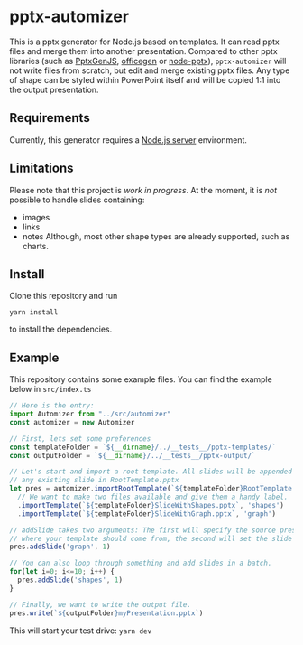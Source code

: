 # pptx-automizer
This is a pptx generator for Node.js based on templates. It can read pptx files and merge them into another presentation. Compared to other pptx libraries (such as [PptxGenJS](https://github.com/gitbrent/PptxGenJS), [officegen](https://github.com/Ziv-Barber/officegen) or [node-pptx](https://github.com/heavysixer/node-pptx)), <code>pptx-automizer</code> will not write files from scratch, but edit and merge existing pptx files. Any type of shape can be styled within PowerPoint itself and will be copied 1:1 into the output presentation.

## Requirements
Currently, this generator requires a [Node.js server](https://nodejs.org/en/download/package-manager/) environment.

## Limitations
Please note that this project is *work in progress*. At the moment, it is *not* possible to handle slides containing:
* images
* links
* notes
Although, most other shape types are already supported, such as charts.

## Install
Clone this repository and run
```
yarn install
```
to install the dependencies.

## Example
This repository contains some example files. You can find the example below in <code>src/index.ts</code>
```js
// Here is the entry:
import Automizer from "../src/automizer"
const automizer = new Automizer

// First, lets set some preferences
const templateFolder = `${__dirname}/../__tests__/pptx-templates/`
const outputFolder = `${__dirname}/../__tests__/pptx-output/`

// Let's start and import a root template. All slides will be appended to 
// any existing slide in RootTemplate.pptx
let pres = automizer.importRootTemplate(`${templateFolder}RootTemplate.pptx`)
  // We want to make two files available and give them a handy label.
  .importTemplate(`${templateFolder}SlideWithShapes.pptx`, 'shapes')
  .importTemplate(`${templateFolder}SlideWithGraph.pptx`, 'graph')

// addSlide takes two arguments: The first will specify the source presentation
// where your template should come from, the second will set the slide number.
pres.addSlide('graph', 1)

// You can also loop through something and add slides in a batch.
for(let i=0; i<=10; i++) {
  pres.addSlide('shapes', 1)
}

// Finally, we want to write the output file.
pres.write(`${outputFolder}myPresentation.pptx`)
```

This will start your test drive:
<code>yarn dev</code>